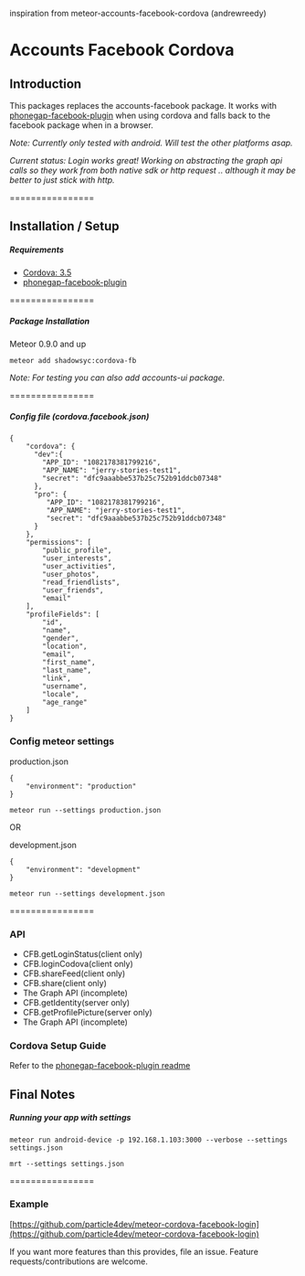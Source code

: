 inspiration from meteor-accounts-facebook-cordova (andrewreedy)

Accounts Facebook Cordova
================

## Introduction

This packages replaces the accounts-facebook package. It works with [phonegap-facebook-plugin](https://github.com/phonegap/phonegap-facebook-plugin) when using cordova and falls back to the facebook package when in a browser.

*Note: Currently only tested with android. Will test the other platforms asap.*

*Current status: Login works great! Working on abstracting the graph api calls so they work from both native sdk or http request .. although it may be better to just stick with http.*

================

## Installation / Setup

##### Requirements
* [Cordova: 3.5](http://cordova.apache.org/)
* [phonegap-facebook-plugin](https://github.com/phonegap/phonegap-facebook-plugin)

================

##### Package Installation
Meteor 0.9.0 and up
````
meteor add shadowsyc:cordova-fb
````
*Note: For testing you can also add accounts-ui package.*

================

##### Config file (cordova.facebook.json)
````
{
    "cordova": {
      "dev":{
        "APP_ID": "1082178381799216",
        "APP_NAME": "jerr­y­-s­t­o­ries-test1",
        "secret": "dfc9aaabbe537b25c752b91ddcb07348"
      },
      "pro": {
         "APP_ID": "1082178381799216",
         "APP_NAME": "jerr­y­-s­t­o­ries-test1",
         "secret": "dfc9aaabbe537b25c752b91ddcb07348"
      }
    },
    "permissions": [
        "public_profile",
        "user_interests",
        "user_activities",
        "user_photos",
        "read_friendlists",
        "user_friends",
        "email"
    ],
    "profileFields": [
        "id",
        "name",
        "gender",
        "location",
        "email",
        "first_name",
        "last_name",
        "link",
        "username",
        "locale",
        "age_range"
    ]
}
````
### Config meteor settings
production.json
```
{
    "environment": "production"
}
```
`meteor run --settings production.json`

OR

development.json
```
{
    "environment": "development"
}
```
`meteor run --settings development.json`

================

### API
* CFB.getLoginStatus(client only)
* CFB.loginCodova(client only)
* CFB.shareFeed(client only)
* CFB.share(client only)
* The Graph API (incomplete)
* CFB.getIdentity(server only)
* CFB.getProfilePicture(server only)
* The Graph API (incomplete)

### Cordova Setup Guide
Refer to the [phonegap-facebook-plugin readme](https://github.com/phonegap/phonegap-facebook-plugin)

## Final Notes

##### Running your app with settings

````
meteor run android-device -p 192.168.1.103:3000 --verbose --settings settings.json
````

````
mrt --settings settings.json
````
================
### Example
[https://github.com/particle4dev/meteor-cordova-facebook-login](https://github.com/particle4dev/meteor-cordova-facebook-login)

If you want more features than this provides, file an issue. Feature requests/contributions are welcome.
